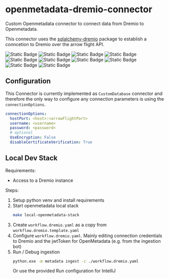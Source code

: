 # openmetadata-dremio-connector
Custom Openmetadata connector to connect data from Dremio to Openmetadata. 

This connector uses the [sqlalchemy-dremio](https://github.com/narendrans/sqlalchemy_dremio) package to establish a conncetion to Dremio over the arrow flight API. 

![Static Badge](https://img.shields.io/badge/Metadata-43a047?style=flat)
![Static Badge](https://img.shields.io/badge/Query_Usage-ff7c50?style=flat)
![Static Badge](https://img.shields.io/badge/Data_Profiler-ff7c50?style=flat)
![Static Badge](https://img.shields.io/badge/Data_Quality-ff7c50?style=flat)
![Static Badge](https://img.shields.io/badge/Lineage-ff7c50?style=flat)
![Static Badge](https://img.shields.io/badge/Column_level_Lineage-ff7c50?style=flat)
![Static Badge](https://img.shields.io/badge/dbt-ff7c50?style=flat)
![Static Badge](https://img.shields.io/badge/Owners-ff7c50?style=flat)
![Static Badge](https://img.shields.io/badge/Tags-ff7c50?style=flat)
![Static Badge](https://img.shields.io/badge/Stored_Procedures-ff7c50?style=flat)


## Configuration

This Connector is currently implemented as `CustomDatabase` connector and therefore the only way to configure any connection parameters is using the `connectionOptions`.

```yaml
connectionOptions:
  hostPort: <host>:<arrowFlightPort>
  username: <username>
  password: <password>
  # optional
  UseEncryption: False
  disableCertificateVerification: True
```

## Local Dev Stack

Requirements:
- Access to a Dremio instance

Steps:

1. Setup python venv and install requirements
2. Start openmetadata local stack
    ```bash
    make local-openmetadata-stack 
    ```
3. Create `workflow.dremio.yaml` as a copy from `workflow.dremio.template.yaml`
4. Configure `workflow.dremio.yaml`. Mainly editing connection credentials to Dremio and the jwtToken for OpenMetadata (e.g. from the ingestion bot)
5. Run / Debug ingestion
    ```bash
    python.exe -m metadata ingest -c ./workflow.dremio.yaml
    ```
    Or use the provided Run configuration for IntelliJ


